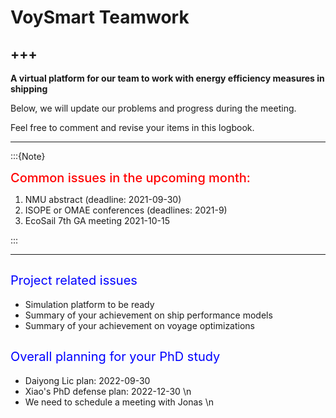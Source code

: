 # VoySmart Teamwork
+++
---

**A virtual platform for our team to work with energy efficiency measures in shipping**

Below, we will update our problems and progress during the meeting. 

Feel free to comment and revise your items in this logbook.

---

:::{Note}

<span style = "color:red; font-weight: 500; font-size: 20px;"> Common issues in the upcoming month: </span>
1. NMU abstract (deadline: 2021-09-30)
2. ISOPE or OMAE conferences (deadlines: 2021-9)
3. EcoSail 7th GA meeting 2021-10-15


:::

***

## <span style = "color:blue; font-weight: 400; font-size: 20px;"> Project related issues </span>

* Simulation platform to be ready 
* Summary of your achievement on ship performance models
* Summary of your achievement on voyage optimizations

## <span style = "color:blue; font-weight: 400; font-size: 20px;">  Overall planning for your PhD study </span>

* Daiyong Lic plan: 2022-09-30
* Xiao's PhD defense plan: 2022-12-30 \n 
* We need to schedule a meeting with Jonas \n

